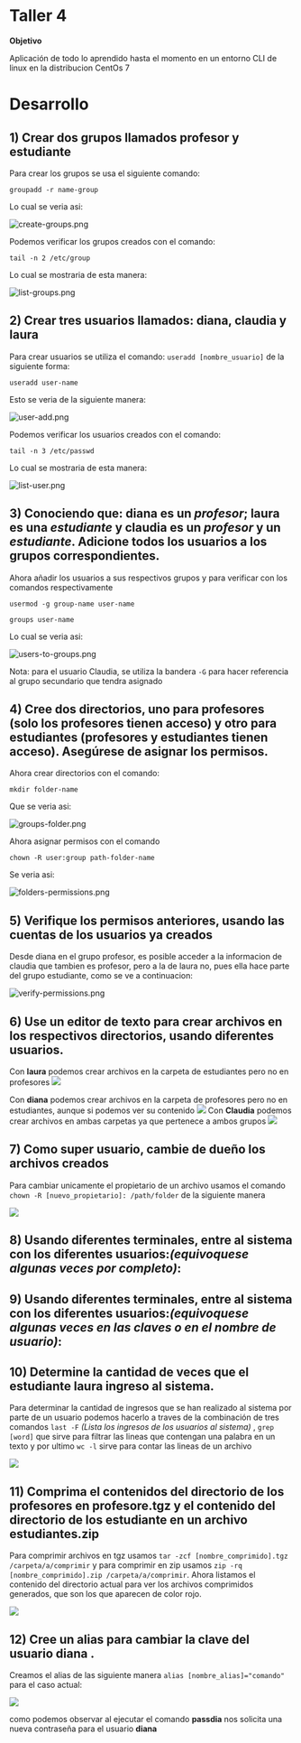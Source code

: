 Taller 4
===

**Objetivo**

Aplicación de todo lo aprendido hasta el momento en un entorno CLI de linux en la distribucion CentOs 7

Desarrollo
===
## 1) Crear dos grupos llamados profesor y estudiante 

Para crear los grupos se usa el siguiente comando:

    groupadd -r name-group

Lo cual se veria asi:

<img src="/img/4/create-groups.png" title="create-groups.png" name="create-groups.png"/><br>

Podemos verificar los grupos creados con el comando:

    tail -n 2 /etc/group

Lo cual se mostraria de esta manera:

<img src="/img/4/list-groups.png" title="list-groups.png" name="list-groups.png"/><br>

## 2) Crear tres usuarios llamados: diana, claudia y laura 

Para crear usuarios se utiliza el comando: `useradd [nombre_usuario]` de la siguiente forma:

    useradd user-name

Esto se veria de la siguiente manera:

<img src="/img/4/user-add.png" title="user-add.png" name="user-add.png"/><br>

Podemos verificar los usuarios creados con el comando:

    tail -n 3 /etc/passwd

Lo cual se mostraria de esta manera:

<img src="/img/4/list-user.png" title="list-user.png" name="list-user.png"/><br>

## 3) Conociendo que: diana  es un *profesor*; laura  es una *estudiante* y claudia  es un *profesor* y un *estudiante*. Adicione todos los usuarios a los grupos correspondientes.

Ahora añadir los usuarios a sus respectivos grupos y para verificar con los comandos respectivamente

    usermod -g group-name user-name

    groups user-name

Lo cual se veria asi:

<img src="/img/4/users-to-groups.png" title="users-to-groups.png" name="users-to-groups.png"/><br>

Nota: para el usuario Claudia, se utiliza la bandera `-G` para hacer referencia al grupo secundario que tendra asignado

## 4) Cree dos directorios, uno para profesores  (solo los profesores tienen acceso) y otro para estudiantes  (profesores y estudiantes tienen acceso). Asegúrese de asignar los permisos.

Ahora crear directorios con el comando:

    mkdir folder-name

Que se veria asi:

<img src="/img/4/groups-folder.png" title="groups-folder.png" name="groups-folder.png"/><br>

Ahora asignar permisos con el comando 

    chown -R user:group path-folder-name
    
Se veria asi:

<img src="/img/4/folders-permissions.png" title="folders-permissions.png" name="folders-permissions.png"/><br>

## 5) Verifique los permisos anteriores, usando las cuentas de los usuarios ya creados

Desde diana en el grupo profesor, es posible acceder a la informacion de claudia que tambien es profesor, pero a la de laura no, pues ella hace parte del grupo estudiante, como se ve a continuacion:

<img src="/img/4/verify-permissions.png" title="verify-permissions.png" name="verify-permissions.png"/><br>

## 6) Use un editor de texto para crear archivos en los respectivos directorios, usando diferentes usuarios.

Con <b>laura</b> podemos crear archivos en la carpeta de estudiantes pero no en profesores
<img src="./img/files_laura.png"> 

Con <b>diana</b> podemos crear archivos en la carpeta de profesores pero no en estudiantes, aunque si podemos ver su contenido
<img src="./img/files_diana.png"> 
Con <b>Claudia</b>  podemos crear archivos en ambas carpetas ya que pertenece a ambos grupos
<img src="./img/files_claudia.png"> 

## 7) Como super usuario, cambie de dueño los archivos creados

Para cambiar unicamente el propietario de un archivo usamos el comando 
`chown -R [nuevo_propietario]: /path/folder` de la siguiente manera

<img src="./img/user_own.png">

## 8) Usando diferentes terminales, entre al sistema con los diferentes usuarios:*(equivoquese algunas veces por completo)*:

## 9) Usando diferentes terminales, entre al sistema con los diferentes usuarios:*(equivoquese algunas veces en las claves o en el nombre de usuario)*: 

## 10) Determine la cantidad de veces que el estudiante laura ingreso al sistema.

Para determinar la cantidad de ingresos que se han realizado al sistema por parte de un usuario podemos hacerlo a traves de la combinación de tres comandos `last -F` *(Lista los ingresos de los usuarios al sistema)* , `grep [word]` que sirve para filtrar las lineas que contengan una palabra en un texto y por ultimo `wc -l` sirve para contar las lineas de un archivo

<img src="./img/count_login_sessions.PNG">

## 11) Comprima el contenidos del directorio de los profesores en profesore.tgz y el contenido del directorio de los estudiante en un archivo estudiantes.zip

Para comprimir archivos en tgz  usamos
`tar -zcf [nombre_comprimido].tgz /carpeta/a/comprimir` y para comprimir en zip  usamos `zip -rq [nombre_comprimido].zip /carpeta/a/comprimir`. Ahora listamos el contenido del directorio actual para ver los archivos comprimidos generados, que son los que aparecen de color rojo.

<img src="./img/compress_directories.png">

## 12) Cree un alias para cambiar la clave del usuario diana .

Creamos el alias de las siguiente manera `alias [nombre_alias]="comando"` para el caso actual:

<img src="./img/alias_change_pass.png">

como podemos observar al ejecutar el comando <b>passdia</b> nos solicita una nueva contraseña para el usuario <b>diana</b> 